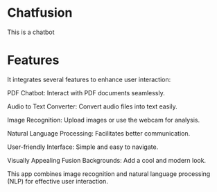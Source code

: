 # Chatfusion
This is a chatbot 
# Features
It integrates several features to enhance user interaction:

PDF Chatbot: Interact with PDF documents seamlessly.

Audio to Text Converter: Convert audio files into text easily.

Image Recognition: Upload images or use the webcam for analysis.

Natural Language Processing: Facilitates better communication.

User-friendly Interface: Simple and easy to navigate.

Visually Appealing Fusion Backgrounds: Add a cool and modern look.

This app combines image recognition and natural language processing (NLP) for effective user interaction.
